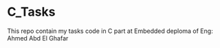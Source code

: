 # C_Tasks
This repo contain my tasks code  in  C part at Embedded deploma of Eng: Ahmed Abd El Ghafar
